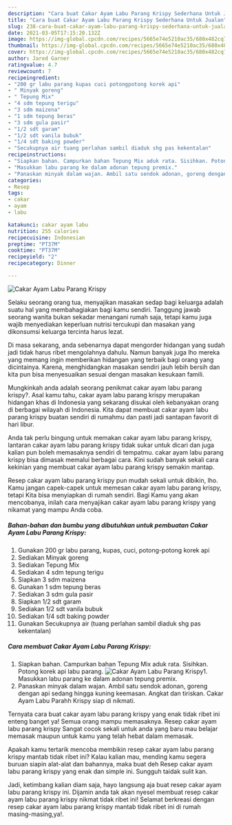 ```yaml
---
description: "Cara buat Cakar Ayam Labu Parang Krispy Sederhana Untuk Jualan"
title: "Cara buat Cakar Ayam Labu Parang Krispy Sederhana Untuk Jualan"
slug: 238-cara-buat-cakar-ayam-labu-parang-krispy-sederhana-untuk-jualan
date: 2021-03-05T17:15:20.132Z
image: https://img-global.cpcdn.com/recipes/5665e74e5210ac35/680x482cq70/cakar-ayam-labu-parang-krispy-foto-resep-utama.jpg
thumbnail: https://img-global.cpcdn.com/recipes/5665e74e5210ac35/680x482cq70/cakar-ayam-labu-parang-krispy-foto-resep-utama.jpg
cover: https://img-global.cpcdn.com/recipes/5665e74e5210ac35/680x482cq70/cakar-ayam-labu-parang-krispy-foto-resep-utama.jpg
author: Jared Garner
ratingvalue: 4.7
reviewcount: 7
recipeingredient:
- "200 gr labu parang kupas cuci potongpotong korek api"
- " Minyak goreng"
- " Tepung Mix"
- "4 sdm tepung terigu"
- "3 sdm maizena"
- "1 sdm tepung beras"
- "3 sdm gula pasir"
- "1/2 sdt garam"
- "1/2 sdt vanila bubuk"
- "1/4 sdt baking powder"
- "Secukupnya air tuang perlahan sambil diaduk shg pas kekentalan"
recipeinstructions:
- "Siapkan bahan. Campurkan bahan Tepung Mix aduk rata. Sisihkan. Potong korek api labu parang."
- "Masukkan labu parang ke dalam adonan tepung premix."
- "Panaskan minyak dalam wajan. Ambil satu sendok adonan, goreng dengan api sedang hingga kuning keemasan. Angkat dan tiriskan. Cakar Ayam Labu Parahh Krispy siap di nikmati."
categories:
- Resep
tags:
- cakar
- ayam
- labu

katakunci: cakar ayam labu 
nutrition: 255 calories
recipecuisine: Indonesian
preptime: "PT37M"
cooktime: "PT37M"
recipeyield: "2"
recipecategory: Dinner

---
```



![Cakar Ayam Labu Parang Krispy](https://img-global.cpcdn.com/recipes/5665e74e5210ac35/680x482cq70/cakar-ayam-labu-parang-krispy-foto-resep-utama.jpg)

Selaku seorang orang tua, menyajikan masakan sedap bagi keluarga adalah suatu hal yang membahagiakan bagi kamu sendiri. Tanggung jawab seorang  wanita bukan sekadar menangani rumah saja, tetapi kamu juga wajib menyediakan keperluan nutrisi tercukupi dan masakan yang dikonsumsi keluarga tercinta harus lezat.

Di masa  sekarang, anda sebenarnya dapat mengorder hidangan yang sudah jadi tidak harus ribet mengolahnya dahulu. Namun banyak juga lho mereka yang memang ingin memberikan hidangan yang terbaik bagi orang yang dicintainya. Karena, menghidangkan masakan sendiri jauh lebih bersih dan kita pun bisa menyesuaikan sesuai dengan masakan kesukaan famili. 



Mungkinkah anda adalah seorang penikmat cakar ayam labu parang krispy?. Asal kamu tahu, cakar ayam labu parang krispy merupakan hidangan khas di Indonesia yang sekarang disukai oleh kebanyakan orang di berbagai wilayah di Indonesia. Kita dapat membuat cakar ayam labu parang krispy buatan sendiri di rumahmu dan pasti jadi santapan favorit di hari libur.

Anda tak perlu bingung untuk memakan cakar ayam labu parang krispy, lantaran cakar ayam labu parang krispy tidak sukar untuk dicari dan juga kalian pun boleh memasaknya sendiri di tempatmu. cakar ayam labu parang krispy bisa dimasak memalui berbagai cara. Kini sudah banyak sekali cara kekinian yang membuat cakar ayam labu parang krispy semakin mantap.

Resep cakar ayam labu parang krispy pun mudah sekali untuk dibikin, lho. Kamu jangan capek-capek untuk memesan cakar ayam labu parang krispy, tetapi Kita bisa menyiapkan di rumah sendiri. Bagi Kamu yang akan mencobanya, inilah cara menyajikan cakar ayam labu parang krispy yang nikamat yang mampu Anda coba.

<!--inarticleads1-->

##### Bahan-bahan dan bumbu yang dibutuhkan untuk pembuatan Cakar Ayam Labu Parang Krispy:

1. Gunakan 200 gr labu parang, kupas, cuci, potong-potong korek api
1. Sediakan  Minyak goreng
1. Sediakan  Tepung Mix
1. Sediakan 4 sdm tepung terigu
1. Siapkan 3 sdm maizena
1. Gunakan 1 sdm tepung beras
1. Sediakan 3 sdm gula pasir
1. Siapkan 1/2 sdt garam
1. Sediakan 1/2 sdt vanila bubuk
1. Sediakan 1/4 sdt baking powder
1. Gunakan Secukupnya air (tuang perlahan sambil diaduk shg pas kekentalan)




<!--inarticleads2-->

##### Cara membuat Cakar Ayam Labu Parang Krispy:

1. Siapkan bahan. Campurkan bahan Tepung Mix aduk rata. Sisihkan. Potong korek api labu parang.
<img src="https://img-global.cpcdn.com/steps/36132579ffde5e8f/160x128cq70/cakar-ayam-labu-parang-krispy-langkah-memasak-1-foto.jpg" alt="Cakar Ayam Labu Parang Krispy">1. Masukkan labu parang ke dalam adonan tepung premix.
1. Panaskan minyak dalam wajan. Ambil satu sendok adonan, goreng dengan api sedang hingga kuning keemasan. Angkat dan tiriskan. Cakar Ayam Labu Parahh Krispy siap di nikmati.




Ternyata cara buat cakar ayam labu parang krispy yang enak tidak ribet ini enteng banget ya! Semua orang mampu memasaknya. Resep cakar ayam labu parang krispy Sangat cocok sekali untuk anda yang baru mau belajar memasak maupun untuk kamu yang telah hebat dalam memasak.

Apakah kamu tertarik mencoba membikin resep cakar ayam labu parang krispy mantab tidak ribet ini? Kalau kalian mau, mending kamu segera buruan siapin alat-alat dan bahannya, maka buat deh Resep cakar ayam labu parang krispy yang enak dan simple ini. Sungguh taidak sulit kan. 

Jadi, ketimbang kalian diam saja, hayo langsung aja buat resep cakar ayam labu parang krispy ini. Dijamin anda tak akan nyesel membuat resep cakar ayam labu parang krispy nikmat tidak ribet ini! Selamat berkreasi dengan resep cakar ayam labu parang krispy mantab tidak ribet ini di rumah masing-masing,ya!.

